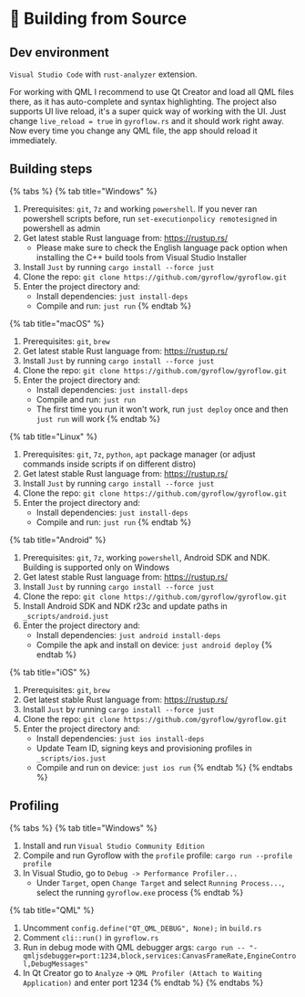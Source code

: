 # 🧪 Building from Source

## Dev environment

`Visual Studio Code` with `rust-analyzer` extension.

For working with QML I recommend to use Qt Creator and load all QML files there, as it has auto-complete and syntax highlighting. The project also supports UI live reload, it's a super quick way of working with the UI. Just change `live_reload = true` in `gyroflow.rs` and it should work right away. Now every time you change any QML file, the app should reload it immediately.

## Building steps

{% tabs %}
{% tab title="Windows" %}
1. Prerequisites: `git`, `7z` and working `powershell`. If you never ran powershell scripts before, run `set-executionpolicy remotesigned` in powershell as admin
2. Get latest stable Rust language from: https://rustup.rs/
   * Please make sure to check the English language pack option when installing the C++ build tools from Visual Studio Installer
3. Install `Just` by running `cargo install --force just`
4. Clone the repo: `git clone https://github.com/gyroflow/gyroflow.git`
5. Enter the project directory and:
   * Install dependencies: `just install-deps`
   * Compile and run: `just run`
{% endtab %}

{% tab title="macOS" %}
1. Prerequisites: `git`, `brew`
2. Get latest stable Rust language from: https://rustup.rs/
3. Install `Just` by running `cargo install --force just`
4. Clone the repo: `git clone https://github.com/gyroflow/gyroflow.git`
5. Enter the project directory and:
   * Install dependencies: `just install-deps`
   * Compile and run: `just run`
   * The first time you run it won't work, run `just deploy` once and then `just run` will work
{% endtab %}

{% tab title="Linux" %}
1. Prerequisites: `git`, `7z`, `python`, `apt` package manager (or adjust commands inside scripts if on different distro)
2. Get latest stable Rust language from: https://rustup.rs/
3. Install `Just` by running `cargo install --force just`
4. Clone the repo: `git clone https://github.com/gyroflow/gyroflow.git`
5. Enter the project directory and:
   * Install dependencies: `just install-deps`
   * Compile and run: `just run`
{% endtab %}

{% tab title="Android" %}
1. Prerequisites: `git`, `7z`, working `powershell`, Android SDK and NDK. Building is supported only on Windows
2. Get latest stable Rust language from: https://rustup.rs/
3. Install `Just` by running `cargo install --force just`
4. Clone the repo: `git clone https://github.com/gyroflow/gyroflow.git`
5. Install Android SDK and NDK r23c and update paths in `_scripts/android.just`
6. Enter the project directory and:
   * Install dependencies: `just android install-deps`
   * Compile the apk and install on device: `just android deploy`
{% endtab %}

{% tab title="iOS" %}
1. Prerequisites: `git`, `brew`
2. Get latest stable Rust language from: https://rustup.rs/
3. Install `Just` by running `cargo install --force just`
4. Clone the repo: `git clone https://github.com/gyroflow/gyroflow.git`
5. Enter the project directory and:
   * Install dependencies: `just ios install-deps`
   * Update Team ID, signing keys and provisioning profiles in `_scripts/ios.just`
   * Compile and run on device: `just ios run`
{% endtab %}
{% endtabs %}

## Profiling

{% tabs %}
{% tab title="Windows" %}
1. Install and run `Visual Studio Community Edition`
2. Compile and run Gyroflow with the `profile` profile: `cargo run --profile profile`
3. In Visual Studio, go to `Debug -> Performance Profiler...`
   * Under `Target`, open `Change Target` and select `Running Process...`, select the running `gyroflow.exe` process
{% endtab %}

{% tab title="QML" %}
1. Uncomment `config.define("QT_QML_DEBUG", None);` in `build.rs`
2. Comment `cli::run()` in `gyroflow.rs`
3. Run in debug mode with QML debugger args: `cargo run -- "-qmljsdebugger=port:1234,block,services:CanvasFrameRate,EngineControl,DebugMessages"`
4. In Qt Creator go to `Analyze` -> `QML Profiler (Attach to Waiting Application)` and enter port 1234
{% endtab %}
{% endtabs %}
